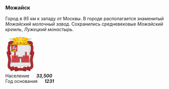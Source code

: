<!--2023-06-10 23:29:01-->
### Можайск
Город в *95* км к западу от Москвы.
В городе располагается знаменитый *Можайский молочный завод*.
Сохранились средневековые *Можайский кремль*, *Лужецкий монастырь*.

<img src="./Mozaysk.png" width="96px"><br>
Население &emsp; ***33,500*** &emsp;<br>
Год&nbsp;основания &emsp; ***1231***